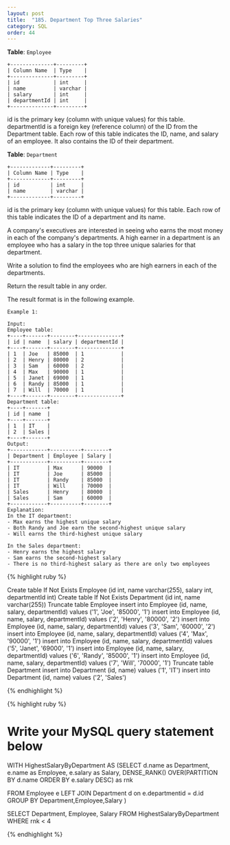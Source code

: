 ```yaml
---
layout: post
title:  "185. Department Top Three Salaries"
category: SQL
order: 44
---
```



**Table**: `Employee`

```
+--------------+---------+
| Column Name  | Type    |
+--------------+---------+
| id           | int     |
| name         | varchar |
| salary       | int     |
| departmentId | int     |
+--------------+---------+
```

id is the primary key (column with unique values) for this table.
departmentId is a foreign key (reference column) of the ID from the Department table.
Each row of this table indicates the ID, name, and salary of an employee. It also contains the ID of their department.
 

**Table**: `Department`

```
+-------------+---------+
| Column Name | Type    |
+-------------+---------+
| id          | int     |
| name        | varchar |
+-------------+---------+
```

id is the primary key (column with unique values) for this table.
Each row of this table indicates the ID of a department and its name.
 

A company's executives are interested in seeing who earns the most money in each of the company's departments. A high earner in a department is an employee who has a salary in the top three unique salaries for that department.

Write a solution to find the employees who are high earners in each of the departments.

Return the result table in any order.

The result format is in the following example.

 
```
Example 1:

Input: 
Employee table:
+----+-------+--------+--------------+
| id | name  | salary | departmentId |
+----+-------+--------+--------------+
| 1  | Joe   | 85000  | 1            |
| 2  | Henry | 80000  | 2            |
| 3  | Sam   | 60000  | 2            |
| 4  | Max   | 90000  | 1            |
| 5  | Janet | 69000  | 1            |
| 6  | Randy | 85000  | 1            |
| 7  | Will  | 70000  | 1            |
+----+-------+--------+--------------+
Department table:
+----+-------+
| id | name  |
+----+-------+
| 1  | IT    |
| 2  | Sales |
+----+-------+
Output: 
+------------+----------+--------+
| Department | Employee | Salary |
+------------+----------+--------+
| IT         | Max      | 90000  |
| IT         | Joe      | 85000  |
| IT         | Randy    | 85000  |
| IT         | Will     | 70000  |
| Sales      | Henry    | 80000  |
| Sales      | Sam      | 60000  |
+------------+----------+--------+
Explanation: 
In the IT department:
- Max earns the highest unique salary
- Both Randy and Joe earn the second-highest unique salary
- Will earns the third-highest unique salary

In the Sales department:
- Henry earns the highest salary
- Sam earns the second-highest salary
- There is no third-highest salary as there are only two employees
```

{% highlight ruby %}

Create table If Not Exists Employee (id int, name varchar(255), salary int, departmentId int)
Create table If Not Exists Department (id int, name varchar(255))
Truncate table Employee
insert into Employee (id, name, salary, departmentId) values ('1', 'Joe', '85000', '1')
insert into Employee (id, name, salary, departmentId) values ('2', 'Henry', '80000', '2')
insert into Employee (id, name, salary, departmentId) values ('3', 'Sam', '60000', '2')
insert into Employee (id, name, salary, departmentId) values ('4', 'Max', '90000', '1')
insert into Employee (id, name, salary, departmentId) values ('5', 'Janet', '69000', '1')
insert into Employee (id, name, salary, departmentId) values ('6', 'Randy', '85000', '1')
insert into Employee (id, name, salary, departmentId) values ('7', 'Will', '70000', '1')
Truncate table Department
insert into Department (id, name) values ('1', 'IT')
insert into Department (id, name) values ('2', 'Sales')

{% endhighlight %}

{% highlight ruby %}

# Write your MySQL query statement below

WITH HighestSalaryByDepartment AS 
(SELECT 
  d.name as Department,
  e.name as Employee,
  e.salary as Salary,
  DENSE_RANK() OVER(PARTITION BY d.name ORDER BY e.salary DESC) as rnk

FROM Employee e
LEFT JOIN Department d on e.departmentid = d.id
GROUP BY Department,Employee,Salary
)

SELECT 
  Department,
  Employee,
  Salary
FROM HighestSalaryByDepartment
WHERE rnk < 4

{% endhighlight %}